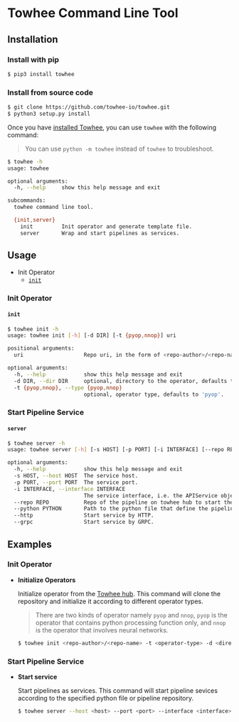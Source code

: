 # Towhee Command Line Tool

## Installation 

### Install with pip

```bash
$ pip3 install towhee
```

### Install from source code

```bash
$ git clone https://github.com/towhee-io/towhee.git
$ python3 setup.py install
```

Once you have [installed Towhee](https://docs.towhee.io/get-started/install), you can use `towhee` with the following command:

> You can use `python -m towhee` instead of `towhee` to troubleshoot.

```bash
$ towhee -h
usage: towhee

optional arguments:
  -h, --help     show this help message and exit

subcommands:
  towhee command line tool.

  {init,server}
    init         Init operator and generate template file.
    server       Wrap and start pipelines as services.
```

## Usage

- Init Operator
  - [`init`](#init)

### Init Operator
#### `init`
```bash
$ towhee init -h
usage: towhee init [-h] [-d DIR] [-t {pyop,nnop}] uri

positional arguments:
  uri                   Repo uri, in the form of <repo-author>/<repo-name>.

optional arguments:
  -h, --help            show this help message and exit
  -d DIR, --dir DIR     optional, directory to the operator, defaults to current working directory.
  -t {pyop,nnop}, --type {pyop,nnop}
                        optional, operator type, defaults to 'pyop'.
```

### Start Pipeline Service
#### `server`
```bash
$ towhee server -h
usage: towhee server [-h] [-s HOST] [-p PORT] [-i INTERFACE] [--repo REPO] [--python PYTHON] [--http] [--grpc]

optional arguments:
  -h, --help            show this help message and exit
  -s HOST, --host HOST  The service host.
  -p PORT, --port PORT  The service port.
  -i INTERFACE, --interface INTERFACE
                        The service interface, i.e. the APIService object defined in python file.
  --repo REPO           Repo of the pipeline on towhee hub to start the service.
  --python PYTHON       Path to the python file that define the pipeline.
  --http                Start service by HTTP.
  --grpc                Start service by GRPC.
```

## Examples

### Init Operator

- **Initialize Operators**

  Initialize operator from the [Towhee hub](https://towhee.io/operators). This command will clone the repository and initialize it according to different operator types.

  > There are two kinds of operator namely `pyop` and `nnop`, `pyop` is the operator that contains python processing function only, and `nnop` is the operator that involves neural networks.

  ```bash
  $ towhee init <repo-author>/<repo-name> -t <operator-type> -d <directory>
  ```

### Start Pipeline Service

- **Start service**

  Start pipelines as services. This command will start pipeline sevices according to the specified python file or pipeline repository.

  ```bash
  $ towhee server --host <host> --port <port> --interface <interface> --python <path-to-python-file> --http/--grpc
  ```
